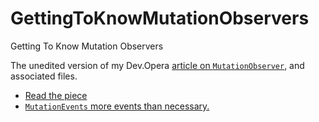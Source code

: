 GettingToKnowMutationObservers
==============================

Getting To Know Mutation Observers

The unedited version of my Dev.Opera [article on `MutationObserver`](http://dev.opera.com/), and associated files.

* [Read the piece](index.html)
* [`MutationEvents` more events than necessary.](mutationobserver-mutationevents.html)
